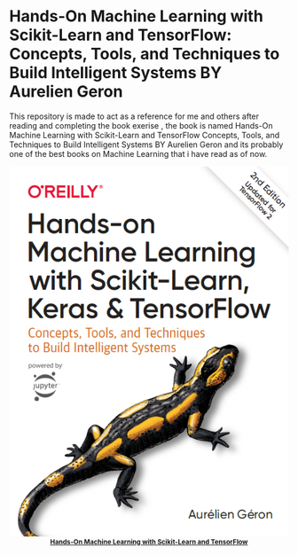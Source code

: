 # Hands-On Machine Learning with Scikit-Learn and TensorFlow: Concepts, Tools, and Techniques to Build Intelligent Systems BY Aurelien Geron

This repository is made to act as a reference for me and others after reading and completing the book exerise , the book is named Hands-On Machine Learning with Scikit-Learn and TensorFlow  Concepts, Tools, and Techniques to Build Intelligent Systems BY Aurelien Geron and its probably one of the best books on Machine Learning that i have read as of now.


<p align="center">
    <img src="DEMO/book_cover.png", width="1000">
    <br>
    <sup><a href="https://www.oreilly.com/library/view/hands-on-machine-learning/9781491962282/" target="_blank"><strong>Hands-On Machine Learning with Scikit-Learn and TensorFlow</strong></a></sup>
</p>



